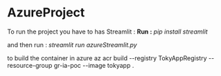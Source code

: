 # AzureProject

To run the project you have to has Streamlit :
**Run :**
*pip install streamlit*

and then run : 
*streamlit run azureStreamlit.py*

to build the container in azure
az acr build --registry TokyAppRegistry --resource-group gr-ia-poc --image tokyapp .